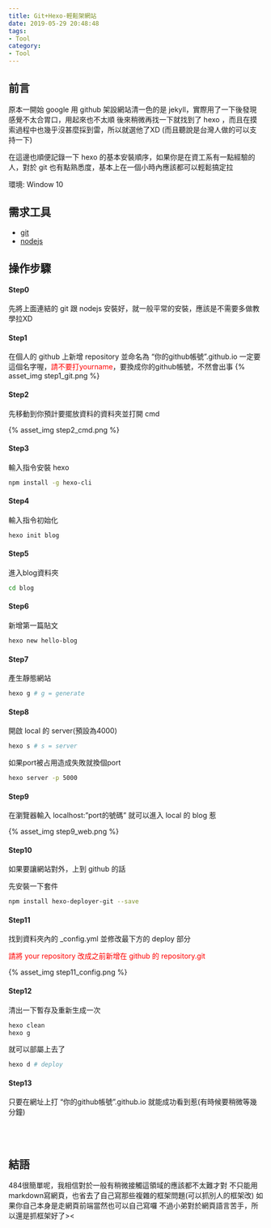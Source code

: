 ```yaml
---
title: Git+Hexo-輕鬆架網站
date: 2019-05-29 20:48:48
tags:
- Tool
category: 
- Tool
---
```


## 前言
原本一開始 google 用 github 架設網站清一色的是 jekyll，實際用了一下後發現感覺不太合胃口，用起來也不太順
後來稍微再找一下就找到了 hexo ，而且在摸索過程中也幾乎沒甚麼採到雷，所以就選他了XD (而且聽說是台灣人做的可以支持一下)

在這邊也順便記錄一下 hexo 的基本安裝順序，如果你是在資工系有一點經驗的人，對於 git 也有點熟悉度，基本上在一個小時內應該都可以輕鬆搞定拉

環境: Window 10

<!--more-->

## 需求工具
* [git](https://git-scm.com/)
* [nodejs](https://nodejs.org/en/)

## 操作步驟
#### Step0
先將上面連結的 git 跟 nodejs 安裝好，就一般平常的安裝，應該是不需要多做教學拉XD

#### Step1
在個人的 github 上新增 repository 並命名為 “你的github帳號”.github.io
一定要這個名字喔，<font color='red'>請不要打yourname</font>，要換成你的github帳號，不然會出事
{% asset_img step1_git.png %}

#### Step2
先移動到你預計要擺放資料的資料夾並打開 cmd

{% asset_img step2_cmd.png %}

#### Step3
輸入指令安裝 hexo

```bash
npm install -g hexo-cli
```

#### Step4
輸入指令初始化

```bash
hexo init blog
```

#### Step5
進入blog資料夾

```bash
cd blog
```

#### Step6
新增第一篇貼文

```bash
hexo new hello-blog
```

#### Step7
產生靜態網站

```bash
hexo g # g = generate
```

#### Step8
開啟 local 的 server(預設為4000)

```bash
hexo s # s = server
```

如果port被占用造成失敗就換個port

```bash
hexo server -p 5000
```

#### Step9
在瀏覽器輸入 localhost:”port的號碼” 就可以進入 local 的 blog 惹

{% asset_img step9_web.png %}

#### Step10
如果要讓網站對外，上到 github 的話

先安裝一下套件

```bash
npm install hexo-deployer-git --save
```

#### Step11
找到資料夾內的 _config.yml 並修改最下方的 deploy 部分

<font color='red'>請將 your repository 改成之前新增在 github 的 repository.git</font>


{% asset_img step11_config.png %}

#### Step12
清出一下暫存及重新生成一次

```bash
hexo clean
hexo g
```

就可以部屬上去了

```bash
hexo d # deploy
```

#### Step13
只要在網址上打 “你的github帳號”.github.io 就能成功看到惹(有時候要稍微等幾分鐘)

<br/>
<br/>

## 結語
484很簡單呢，我相信對於一般有稍微接觸這領域的應該都不太難才對
不只能用markdown寫網頁，也省去了自己寫那些複雜的框架問題(可以抓別人的框架改)
如果你自己本身是走網頁前端當然也可以自己寫囉
不過小弟對於網頁語言苦手，所以還是抓框架好了><